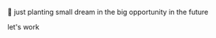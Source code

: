 🌱 just planting small dream in the big opportunity in the future

let's work

<!---
waynee22/waynee22 is a ✨ special ✨ repository because its `README.md` (this file) appears on your GitHub profile.
You can click the Preview link to take a look at your changes.
--->
